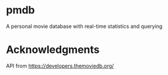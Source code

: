 # pmdb
A personal movie database with real-time statistics and querying

# Acknowledgments
API from https://developers.themoviedb.org/